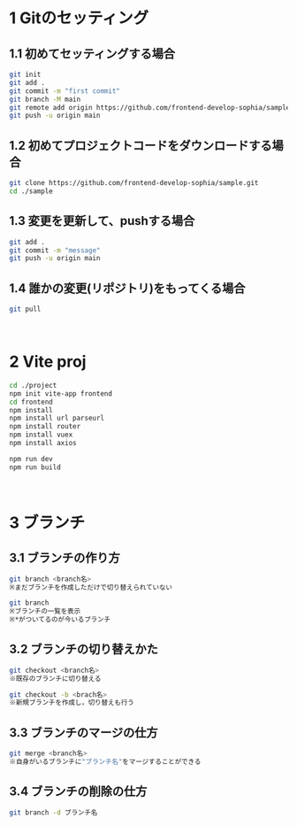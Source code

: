 <!-- # Git

```sh
git clone https://github.com/sophia-frontend-backend/timetable.git
```

```sh
git add .
git commit -m "メッセージ"
git push
```

```sh
git pull
``` -->

<!-- # frontend

```sh
cd frontend
# npm install
npm run dev
ctrl+C
cd ..
``` -->
# 1 Gitのセッティング

## 1.1 初めてセッティングする場合

```sh
git init
git add .
git commit -m "first commit"
git branch -M main
git remote add origin https://github.com/frontend-develop-sophia/sample.git
git push -u origin main
```

## 1.2 初めてプロジェクトコードをダウンロードする場合

```sh
git clone https://github.com/frontend-develop-sophia/sample.git
cd ./sample
```

## 1.3 変更を更新して、pushする場合

```sh
git add .
git commit -m "message"
git push -u origin main
```

## 1.4 誰かの変更(リポジトリ)をもってくる場合

```sh
git pull
```

<br>

# 2 Vite proj

```sh
cd ./project
npm init vite-app frontend
cd frontend
npm install
npm install url parseurl
npm install router
npm install vuex
npm install axios
```
```sh
npm run dev
npm run build
```

<br>

# 3 ブランチ


## 3.1 ブランチの作り方

```sh
git branch <branch名>
※まだブランチを作成しただけで切り替えられていない

git branch
※ブランチの一覧を表示
※*がついてるのが今いるブランチ
```

## 3.2 ブランチの切り替えかた

```sh
git checkout <branch名>
※既存のブランチに切り替える

git checkout -b <brach名>
※新規ブランチを作成し，切り替えも行う
```

## 3.3 ブランチのマージの仕方

```sh
git merge <branch名>
※自身がいるブランチに"ブランチ名"をマージすることができる
```

## 3.4 ブランチの削除の仕方

```sh
git branch -d ブランチ名
```
